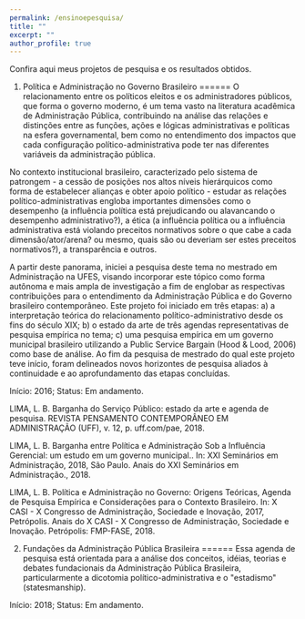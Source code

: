 ```yaml
---
permalink: /ensinoepesquisa/
title: ""
excerpt: ""
author_profile: true
---
```


Confira aqui meus projetos de pesquisa e os resultados obtidos.

1) Política e Administração no Governo Brasileiro
======
O relacionamento entre os políticos eleitos e os administradores públicos, que forma o governo moderno, é um tema vasto na literatura acadêmica de Administração Pública, contribuindo na análise das relações e distinções entre as funções, ações e lógicas administrativas e políticas na esfera governamental, bem como no entendimento dos impactos que cada configuração político-administrativa pode ter nas diferentes variáveis da administração pública.

No contexto institucional brasileiro, caracterizado pelo sistema de patrongem - a cessão de posições nos altos níveis hierárquicos como forma de estabelecer alianças e obter apoio político - estudar as relações político-administrativas engloba importantes dimensões como o desempenho (a influência política está prejudicando ou alavancando o desempenho administrativo?), a ética (a influência política ou a influência administrativa está violando preceitos normativos sobre o que cabe a cada dimensão/ator/arena? ou mesmo, quais são ou deveriam ser estes preceitos normativos?), a transparência e outros. 

A partir deste panorama, iniciei a pesquisa deste tema no mestrado em Administração na UFES, visando incorporar este tópico como forma autônoma e mais ampla de investigação a fim de englobar as respectivas contribuições para o entendimento da Administração Pública e do Governo brasileiro contemporâneo. Este projeto foi iniciado em três etapas: a) a interpretação teórica do relacionamento político-administrativo desde os fins do século XIX; b) o estado da arte de três agendas representativas de pesquisa empírica no tema; c) uma pesquisa empírica em um governo municipal brasileiro utilizando a Public Service Bargain (Hood & Lood, 2006) como base de análise. Ao fim da pesquisa de mestrado do qual este projeto teve início, foram delineados novos horizontes de pesquisa aliados à continuidade e ao aprofundamento das etapas concluídas.

Início: 2016;
Status: Em andamento.

LIMA, L. B. Barganha do Serviço Público: estado da arte e agenda de pesquisa. REVISTA PENSAMENTO CONTEMPORÂNEO EM ADMINISTRAÇÃO (UFF), v. 12, p. uff.com/pae, 2018.

LIMA, L. B. Barganha entre Política e Administração Sob a Influência Gerencial: um estudo em um governo municipal.. In: XXI Seminários em Administração, 2018, São Paulo. Anais do XXI Seminários em Administração., 2018.

LIMA, L. B. Política e Administração no Governo: Origens Teóricas, Agenda de Pesquisa Empírica e Considerações para o Contexto Brasileiro. In: X CASI - X Congresso de Administração, Sociedade e Inovação, 2017, Petrópolis. Anais do X CASI - X Congresso de Administração, Sociedade e Inovação. Petrópolis: FMP-FASE, 2018.


2) Fundações da Administração Pública Brasileira
====== 
Essa agenda de pesquisa está orientada para a análise dos conceitos, idéias, teorias e debates fundacionais da Administração Pública Brasileira, particularmente a dicotomia político-administrativa e o "estadismo" (statesmanship).

Início: 2018;
Status: Em andamento.
